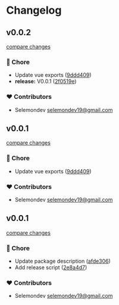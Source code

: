 # Changelog


## v0.0.2

[compare changes](https://github.com/selemondev/shiki-code-block/compare/v0.0.1...v0.0.2)

### 🏡 Chore

- Update vue exports ([9ddd409](https://github.com/selemondev/shiki-code-block/commit/9ddd409))
- **release:** V0.0.1 ([2f0519e](https://github.com/selemondev/shiki-code-block/commit/2f0519e))

### ❤️ Contributors

- Selemondev <selemondev19@gmail.com>

## v0.0.1

[compare changes](https://github.com/selemondev/shiki-code-block/compare/v0.0.1...v0.0.1)

### 🏡 Chore

- Update vue exports ([9ddd409](https://github.com/selemondev/shiki-code-block/commit/9ddd409))

### ❤️ Contributors

- Selemondev <selemondev19@gmail.com>

## v0.0.1

[compare changes](https://github.com/selemondev/shiki-code-block/compare/v0.0.1...v0.0.1)

### 🏡 Chore

- Update package description ([afde306](https://github.com/selemondev/shiki-code-block/commit/afde306))
- Add release script ([2e8a4d7](https://github.com/selemondev/shiki-code-block/commit/2e8a4d7))

### ❤️ Contributors

- Selemondev <selemondev19@gmail.com>

